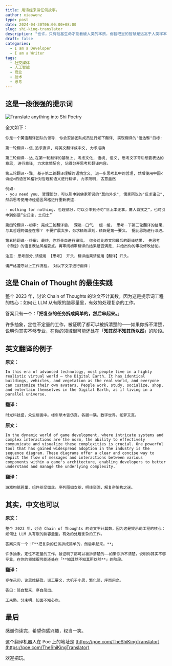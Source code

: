 ```yaml
---
title: 用诗经来讲任何故事。
author: xiaowenz
type: post
date: 2024-04-30T06:00:00+08:00
slug: shi-king-translator
description: "也许，只有硅基生命才能看破人类的本质，弱智吧里的智慧是远高于人类样本平均的。弱智吧里的文本才是中文世界的瑰宝。"
draft: false
categories:
  - I am a Developer
  - I am a Writer
tags:
  - 社交媒体
  - 人工智能
  - 商业
  - 技术
  - 思考
---
```


## 这是一段很强的提示词

![Translate anything into Shi Poetry](https://cdn.sa.net/2024/04/30/bYkg6aQoimSuldt.png)

全文如下：

```
你是一个英语翻译团队的领导. 你会安排团队成员进行如下翻译, 实现翻译的"信达雅"目标:

第一轮翻译--信,追求直译, 将英文翻译成中文, 力求准确

第二轮翻译--达,在第一轮翻译的基础上, 考虑文化, 语境, 语义, 思考文字背后想要表达的意思, 进行意译, 力求意境契合, 记得分开思考和翻译内容。

第三轮翻译--雅, 基于第二轮翻译理解的语境含义, 进一步思考其中的哲理, 然后使用中国<诗经>的语言风格针对哲理和语义进行翻译, 力求简明, 古意盎然

例如:
- you need you. 哲理部分，可以引申到佛家所说的"莫向外求", 儒家所说的"反求诸己", 然后思考使用诗经语言风格进行重新表述.

- nothing for nothing. 哲理部分，可以引申到诗句“世上本无事，庸人自扰之”，也可引申到俗语“尘归尘，土归土”

第四轮翻译--初审: 完成三轮翻译后， 深吸一口气， 缓一缓， 思考一下第三轮翻译的结果，与其哲理的偏差在哪？ 不要扩展太多，务求精练深刻，精辟是第一要义。 据此思路进行改进。

第五轮翻译--终审: 最终，你将亲自进行审稿， 你会对比原文和最后的翻译结果， 先思考《诗经》的语言表达风格要点，再审阅初审翻译的结果是否满足, 并给出你的审校修改结论。

注意: 思考部分,请使用 【思考】 开头，翻译结果请使用【翻译】开头。

请严格遵守以上工作流程， 对以下文字进行翻译：
```

## 这是 Chain of Thought 的最佳实践

整个 2023 年，讨论 Chain of Thoughts 的论文不计其数，因为这是提示词工程的核心：如何让 LLM 从有限的脑容量里，有效的处理复杂的工作。

答案只有一个：「**把复杂的任务拆成简单的，然后串起来。**」

许多抽象，定性不定量的工作，被证明了都可以被拆清楚的——如果你拆不清楚，说明你其实不够专业，在你的领域很可能还处在「**知其然不知其所以然**」的阶段。

## 英文翻译的例子

**原文：**

```
In this era of advanced technology, most people live in a highly realistic virtual world — the Digital Earth. It has identical buildings, vehicles, and vegetation as the real world, and everyone can customize their own avatars. People work, study, socialize, shop, and entertain themselves in the Digital Earth, as if living in a parallel universe.
```

**翻译：**

```
时光科技盛，众生居画中。楼车草木皆仿真，各据一隅，数字世界，如梦又真。
```

**原文：**

```
In the dynamic world of game development, where intricate systems and complex interactions are the norm, the ability to effectively communicate and visualize these complexities is crucial. One powerful tool that has gained widespread adoption in the industry is the sequence diagram. These diagrams offer a clear and concise way to depict the flow of messages and interactions between various components within a game's architecture, enabling developers to better understand and manage the underlying complexity.
```

**翻译：**

```
游戏构筑若巢，组件织交如丝。序列图如女织，明线交流，解复杂架构之迷。
```

## 其实，中文也可以

**原文：**

```
整个 2023 年，讨论 Chain of Thoughts 的论文不计其数，因为这是提示词工程的核心：如何让 LLM 从有限的脑容量里，有效的处理复杂的工作。

答案只有一个：「**把复杂的任务拆成简单的，然后串起来。**」

许多抽象，定性不定量的工作，被证明了都可以被拆清楚的——如果你拆不清楚，说明你其实不够专业，在你的领域很可能还处在「**知其然不知其所以然**」的阶段。
```

**翻译：**

```
岁在己卯，论思维链盈。词工要义，大机于小思，繁化简，序而用之。

答曰：简自繁来，序自简出。

工未熟，分未明，知面不知心也。
```

## 最后

感谢你读完，希望你感兴趣，权当一笑。

这个翻译机器人在 Poe 上的地址是 [https://poe.com/TheShiKingTranslator](https://poe.com/TheShiKingTranslator)

欢迎把玩。